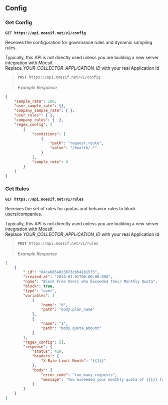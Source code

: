 ## Config

### Get Config

**`GET https://api.moesif.net/v1/config`**

Receives the configuration for governance rules and dynamic sampling rules.

<aside class="warning">
Typically, this API is not directly used unless you are building a new server integration with Moesif.
</aside>

<aside class="info">
Replace <i>YOUR_COLLECTOR_APPLICATION_ID</i> with your real Application Id
</aside>

<blockquote class="lang-specific json">
<code><b>POST</b> https://api.moesif.net/v1/config</code>
<br><br><i>Example Response</i><br>
</blockquote>

```json
{
    "sample_rate": 100,
    "user_sample_rate": {},
    "company_sample_rate": { },
    "user_rules": { },
    "company_rules": {  },
    "regex_config": [
        {
            "conditions": [
                {
                    "path": "request.route",
                    "value": "/health/.*"
                }
            ],
            "sample_rate": 0
        }
    ]
}
```

### Get Rules

**`GET https://api.moesif.net/v1/rules`**

Receives the set of rules for quotas and behavior rules to block users/companies.

<aside class="warning">
Typically, this API is not directly used unless you are building a new server integration with Moesif.
</aside>

<aside class="info">
Replace <i>YOUR_COLLECTOR_APPLICATION_ID</i> with your real Application Id
</aside>

<blockquote class="lang-specific json">
<code><b>POST</b> https://api.moesif.net/v1/rules</code>
<br><br><i>Example Response</i><br>
</blockquote>

```json
[
    {
        "_id": "64ca685a833073c6b41b15f3",
        "created_at": "2024-01-01T00:00:00.000",
        "name": "Block Free Users who Exceeded their Monthly Quota",
        "block": true,
        "type": "user",
        "variables": [
            {
                "name": "0",
                "path": "body.plan_name"
            },
            {
                "name": "1",
                "path": "body.quota_amount"
            }
        ],
        "regex_config": [],
        "response": {
            "status": 429,
            "headers": {
                "X-Rate-Limit-Month": "{{1}}"
            },
            "body": {
                "error_code": "too_many_requests",
                "message": "You exceeded your monthly quota of {{1}} for the {{0}} plan. Please upgrade your plan."
            }
        }
    }
]
```

